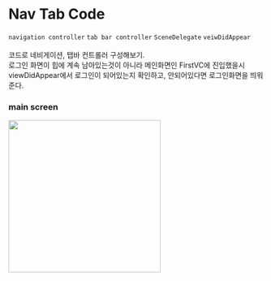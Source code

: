 # Nav Tab Code

`navigation controller` `tab bar controller` `SceneDelegate` `veiwDidAppear`<br>
<br>
코드로 네비게이션, 탭바 컨트롤러 구성해보기.
<br>
로그인 화면이 힙에 계속 남아있는것이 아니라 메인화면인 FirstVC에 진입했을시 viewDidAppear에서 로그인이 되어있는지 확인하고, 안되어있다면 로그인화면을 띄워준다.

### main screen

<img src="https://github.com/slaveshin/practice-applications-iOS/assets/68256612/c3b0be0e-c3e6-4fb9-bcb8-95ebb8a086b4" width="300"/>
